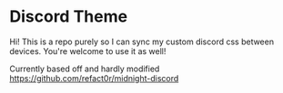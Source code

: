 # Discord Theme

Hi! This is a repo purely so I can sync my custom discord css between devices. You're welcome to use it as well!

Currently based off and hardly modified https://github.com/refact0r/midnight-discord
